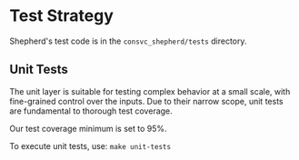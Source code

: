 # Test Strategy

Shepherd's test code is in the `consvc_shepherd/tests` directory.

## Unit Tests

The unit layer is suitable for testing complex behavior at a small scale, with
fine-grained control over the inputs. 
Due to their narrow scope, unit tests are fundamental to thorough test coverage.

Our test coverage minimum is set to 95%.

To execute unit tests, use: `make unit-tests`
